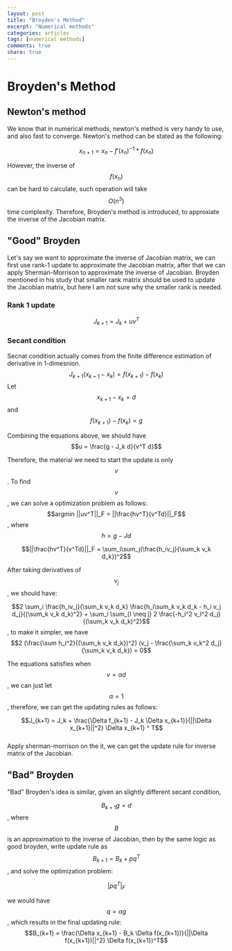 ```yaml
---
layout: post
title: "Broyden's Method"
excerpt: "Numerical methods"
categories: articles
tags: [numerical methods]
comments: true
share: true
---
```


# Broyden's Method

## Newton's method
We know that in numerical methods, newton's method is very handy to use, and also fast to converge. Newton's method can be stated
as the following:  

$$ x_{n+1} = x_n - f'(x_n)^{-1} * f(x_n) $$  

However, the inverse of $$ f(x_n) $$ can be hard to calculate, such operation will take $$O(n^3)$$ time complexity. Therefore,
Broyden's method is introduced, to approxiate the inverse of the Jacobian matrix. 

## "Good" Broyden

Let's say we want to approximate the inverse of Jacobian matrix, we can first use rank-1 update to approximate the Jacobian matrix,
after that we can apply Sherman-Morrison to approximate the inverse of Jacobian. Broyden mentioned in his study that smaller rank matrix
should be used to update the Jacobian matrix, but here I am not sure why the smaller rank is needed.


### Rank 1 update
$$J_{k+1} = J_k  + uv^T$$  

### Secant condition
Secnat condition actually comes from the finite difference estimation of derivative in 1-dimesnion.  
$$J_{k+1}(x_{k+1} - x_k) = f(x_{k+1}) - f(x_k)$$ 
Let $$ x_{k+1} - x_k = d$$ and $$f(x_{k+1}) - f(x_k) = g$$

Combining the equations above, we should have $$u = \frac{g - J_k d}{v^T d}$$

Therefore, the material we need to start the update is only $$v$$. To find $$v$$, we can solve a optimization problem as follows:  
$$argmin ||uv^T||_F = ||\frac{hv^T}{v^Td}||_F$$, where $$h = g - Jd$$  

$$||\frac{hv^T}{v^Td}||_F = \sum_i\sum_j(\frac{h_iv_j}{\sum_k v_k d_k})^2$$  

After taking derivatives of $$v_j$$, we should have: 

$$2 \sum_i \frac{h_iv_j}{\sum_k v_k d_k} \frac{h_i\sum_k v_k d_k - h_i v_j d_j}{(\sum_k v_k d_k)^2} + \sum_i \sum_{l \neq j} 2 \frac{-h_i^2 v_l^2 d_j}{(\sum_k v_k d_k)^2}$$, to make it simpler, we have  
$$2 (\frac{\sum h_i^2}{(\sum_k v_k d_k})^2) (v_j - \frac{\sum_k v_k^2 d_j}{\sum_k v_k d_k}) = 0$$  

The equations satisfies when $$v = \alpha d$$, we can just let $$\alpha = 1$$, therefore, we can get the updating rules as follows:  

$$J_{k+1} = J_k + \frac{\Delta f_{k+1} - J_k \Delta x_{k+1}}{||\Delta x_{k+1}||^2} \Delta x_{k+1} ^ T$$  
Apply sherman-morrison on the it, we can get the update rule for inverse matrix of the Jacobian.

## "Bad" Broyden

"Bad" Broyden's idea is similar, given an slightly different secant condition, 

$$B_{k+1}g = d$$, where $$B$$ is an approximation to the inverse of Jacobian, then by the same logic as good broyden, write update rule as $$B_{k+1} = B_k + pq^T$$, and solve the optimization problem: 

$$|p q^T|_F$$

we would have $$q = \alpha g$$, which results in the final updating rule:  
$$B_{k+1} = \frac{\Delta x_{k+1} - B_k \Delta f(x_{k+1})}{||\Delta f(x_{k+1})||^2} \Delta f(x_{k+1})^T$$
